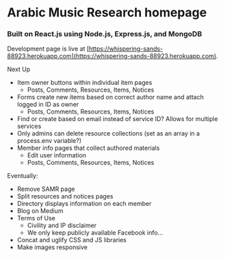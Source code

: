 # Arabic Music Research homepage

### Built on React.js using Node.js, Express.js, and MongoDB

Development page is live at [https://whispering-sands-88923.herokuapp.com](https://whispering-sands-88923.herokuapp.com).

Next Up
* Item owner buttons within individual item pages
    * Posts, Comments, Resources, Items, Notices
* Forms create new items based on correct author name and attach logged in ID as owner
    * Posts, Comments, Resources, Items, Notices
* Find or create based on email instead of service ID? Allows for multiple services
* Only admins can delete resource collections (set as an array in a process.env variable?)
* Member info pages that collect authored materials
    * Edit user information
    * Posts, Comments, Resources, Items, Notices

Eventually:
* Remove SAMR page
* Split resources and notices pages
* Directory displays information on each member
* Blog on Medium
* Terms of Use
    * Civility and IP disclaimer
    * We only keep publicly available Facebook info...
* Concat and uglify CSS and JS libraries
* Make images responsive
